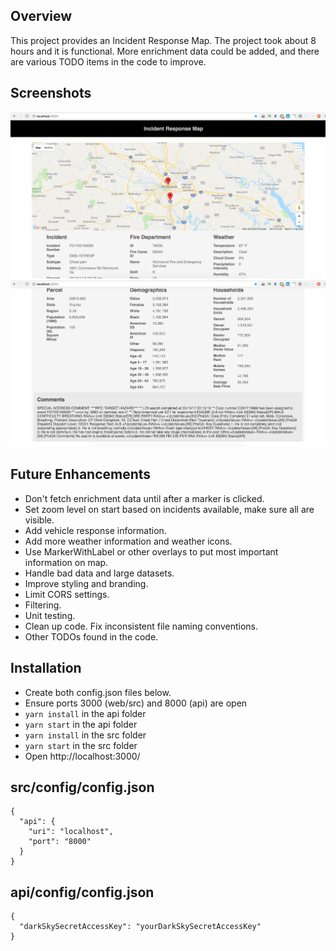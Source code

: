 Overview
--------
This project provides an Incident Response Map. The project took about 8 hours and it is functional. More enrichment data could be added, and there are various TODO items in the code to improve.

Screenshots
-----------

![IncidentResponse1](https://github.com/axs221/incident-enrichment/blob/master/public/IncidentResponse1.png)
![IncidentResponse2](https://github.com/axs221/incident-enrichment/blob/master/public/IncidentResponse2.png)

Future Enhancements
-------------------
* Don't fetch enrichment data until after a marker is clicked.
* Set zoom level on start based on incidents available, make sure all are visible.
* Add vehicle response information.
* Add more weather information and weather icons.
* Use MarkerWithLabel or other overlays to put most important information on map.
* Handle bad data and large datasets.
* Improve styling and branding.
* Limit CORS settings.
* Filtering.
* Unit testing.
* Clean up code. Fix inconsistent file naming conventions.
* Other TODOs found in the code.

Installation
------------
* Create both config.json files below.
* Ensure ports 3000 (web/src) and 8000 (api) are open
* `yarn install` in the api folder
* `yarn start` in the api folder
* `yarn install` in the src folder
* `yarn start` in the src folder
* Open http://localhost:3000/

src/config/config.json
----------------------

```
{
  "api": {
    "uri": "localhost",
    "port": "8000"
  }
}
```

api/config/config.json
----------------------

```
{
  "darkSkySecretAccessKey": "yourDarkSkySecretAccessKey"
}
```
